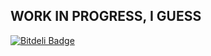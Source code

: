 ## WORK IN PROGRESS, I GUESS


[![Bitdeli Badge](https://d2weczhvl823v0.cloudfront.net/redrick/elasticdemo/trend.png)](https://bitdeli.com/free "Bitdeli Badge")

